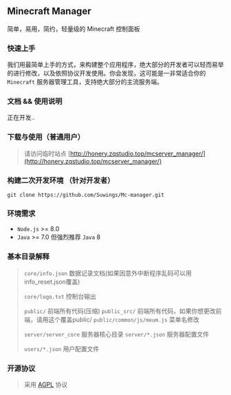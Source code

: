 ## Minecraft Manager
简单，易用，简约，轻量级的 Minecraft 控制面板

### 快速上手
我们用最简单上手的方式，来构建整个应用程序，绝大部分的开发者可以轻而易举的进行修改，以及依照协议开发使用。你会发现，这可能是一非常适合你的 `Minecraft` 服务器管理工具，支持绝大部分的主流服务端。

### 文档 && 使用说明
正在开发..

### 下载与使用（普通用户）
> 请访问临时站点 [http://honery.zqstudio.top/mcserver_manager/](http://honery.zqstudio.top/mcserver_manager/) 


### 构建二次开发环境 （针对开发者）
```
git clone https://github.com/Suwings/Mc-manager.git
```


### 环境需求
- `Node.js` >= 8.0
- `Java`    >= 7.0 但强烈推荐 `Java` 8


### 基本目录解释
> `core/info.json`			数据记录文档(如果因意外中断程序乱码可以用info_reset.json覆盖)
>  
> `core/logo.txt`				控制台输出
>
> `public/`					前端所有代码(压缩)
> `public_src/`				前端所有代码，如果你想更改前端，请用这个覆盖public/
> `public/common/js/meum.js` 	菜单名修改
>
> `server/server_core` 		服务器核心目录
> `server/*.json`				服务器配置文件
>
> `users/*.json`				用户配置文件

### 开源协议
> 采用 [AGPL](./LICENSE "AGPL") 协议
